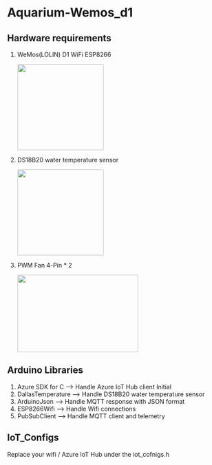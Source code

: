 # Aquarium-Wemos_d1 

## Hardware requirements
 1. WeMos(LOLIN) D1 WiFi ESP8266
    
    <img src="https://github.com/Gavin860606/IoT_Aquarium_ArduinoEdge/assets/45595298/d24247a8-c767-47a4-8cee-fbf984828fe9" width="200" height="200">
 2. DS18B20 water temperature sensor
    
    <img src="https://github.com/Gavin860606/IoT_Aquarium_ArduinoEdge/assets/45595298/44fc62a6-d1ef-4ab7-a8ff-948186545741" width="200" height="200">
    
 3. PWM Fan 4-Pin * 2
    
    <img src="https://github.com/Gavin860606/IoT_Aquarium_ArduinoEdge/assets/45595298/e39cc71a-d848-4f14-97bd-a0744502aeb8" width="280" height="180">
## Arduino Libraries
 1. Azure SDK for C --> Handle Azure IoT Hub client Initial
 2. DallasTemperature --> Handle DS18B20 water temperature sensor
 3. ArduinoJson --> Handle MQTT response with JSON format
 4. ESP8266Wifi --> Handle Wifi connections
 5. PubSubClient --> Handle MQTT client and telemetry

## IoT_Configs
  Replace your wifi / Azure IoT Hub under the iot_cofnigs.h
